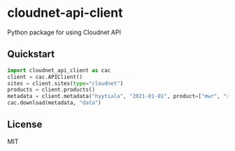 # cloudnet-api-client

Python package for using Cloudnet API

## Quickstart

```python
import cloudnet_api_client as cac
client = cac.APIClient()
sites = client.sites(type="cloudnet")
products = client.products()
metadata = client.metadata("hyytiala", "2021-01-01", product=["mwr", "radar"])
cac.download(metadata, "data")
```

## License

MIT
